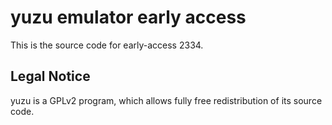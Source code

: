 yuzu emulator early access
=============

This is the source code for early-access 2334.

## Legal Notice

yuzu is a GPLv2 program, which allows fully free redistribution of its source code.
